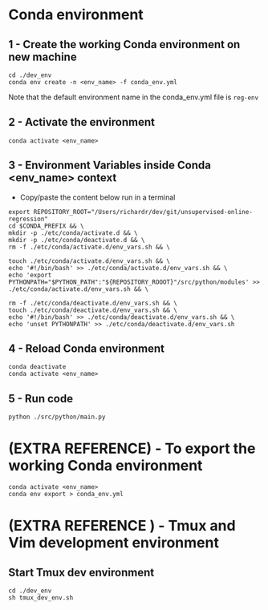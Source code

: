 # Conda environment

## 1 - Create the working Conda environment on new machine
~~~
cd ./dev_env
conda env create -n <env_name> -f conda_env.yml
~~~
Note that the default environment name in the conda_env.yml file is ```reg-env```


## 2 -  Activate the environment
~~~
conda activate <env_name>
~~~


## 3 - Environment Variables inside Conda <env_name> context
- Copy/paste the content below run in a terminal

~~~
export REPOSITORY_ROOT="/Users/richardr/dev/git/unsupervised-online-regression"
cd $CONDA_PREFIX && \
mkdir -p ./etc/conda/activate.d && \
mkdir -p ./etc/conda/deactivate.d && \
rm -f ./etc/conda/activate.d/env_vars.sh && \

touch ./etc/conda/activate.d/env_vars.sh && \
echo '#!/bin/bash' >> ./etc/conda/activate.d/env_vars.sh && \
echo 'export PYTHONPATH="$PYTHON_PATH":"${REPOSITORY_ROOOT}"/src/python/modules' >> ./etc/conda/activate.d/env_vars.sh && \

rm -f ./etc/conda/deactivate.d/env_vars.sh && \
touch ./etc/conda/deactivate.d/env_vars.sh && \
echo '#!/bin/bash' >> ./etc/conda/deactivate.d/env_vars.sh && \
echo 'unset PYTHONPATH' >> ./etc/conda/deactivate.d/env_vars.sh
~~~

## 4 - Reload Conda environment
~~~
conda deactivate
conda activate <env_name>
~~~


## 5 - Run code
~~~
python ./src/python/main.py
~~~



# (EXTRA REFERENCE) - To export the working Conda environment
~~~
conda activate <env_name>
conda env export > conda_env.yml
~~~


# (EXTRA REFERENCE ) - Tmux and Vim development environment

## Start Tmux dev environment
~~~
cd ./dev_env
sh tmux_dev_env.sh
~~~


